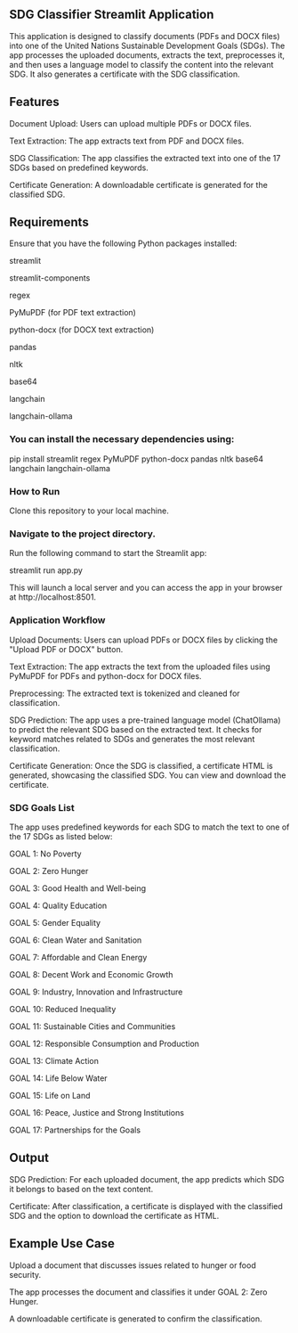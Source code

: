 ## SDG Classifier Streamlit Application

This application is designed to classify documents (PDFs and DOCX files) into one of the United Nations Sustainable Development Goals (SDGs). The app processes the uploaded documents, extracts the text, preprocesses it, and then uses a language model to classify the content into the relevant SDG. It also generates a certificate with the SDG classification.

## Features

Document Upload: Users can upload multiple PDFs or DOCX files.

Text Extraction: The app extracts text from PDF and DOCX files.

SDG Classification: The app classifies the extracted text into one of the 17 SDGs based on predefined keywords.

Certificate Generation: A downloadable certificate is generated for the classified SDG.



## Requirements

Ensure that you have the following Python packages installed:

streamlit

streamlit-components

regex

PyMuPDF (for PDF text extraction)

python-docx (for DOCX text extraction)

pandas

nltk

base64

langchain

langchain-ollama

### You can install the necessary dependencies using:

pip install streamlit regex PyMuPDF python-docx pandas nltk base64 langchain langchain-ollama


### How to Run

Clone this repository to your local machine.

### Navigate to the project directory.

Run the following command to start the Streamlit app:

streamlit run app.py

This will launch a local server and you can access the app in your browser at http://localhost:8501.

### Application Workflow

Upload Documents: Users can upload PDFs or DOCX files by clicking the "Upload PDF or DOCX" button.

Text Extraction: The app extracts the text from the uploaded files using PyMuPDF for PDFs and python-docx for DOCX files.

Preprocessing: The extracted text is tokenized and cleaned for classification.

SDG Prediction: The app uses a pre-trained language model (ChatOllama) to predict the relevant SDG based on the extracted text. It checks for keyword matches related to SDGs and generates the most relevant classification.

Certificate Generation: Once the SDG is classified, a certificate HTML is generated, showcasing the classified SDG. You can view and download the certificate.

### SDG Goals List

The app uses predefined keywords for each SDG to match the text to one of the 17 SDGs as listed below:

GOAL 1: No Poverty

GOAL 2: Zero Hunger

GOAL 3: Good Health and Well-being

GOAL 4: Quality Education

GOAL 5: Gender Equality

GOAL 6: Clean Water and Sanitation

GOAL 7: Affordable and Clean Energy

GOAL 8: Decent Work and Economic Growth

GOAL 9: Industry, Innovation and Infrastructure

GOAL 10: Reduced Inequality

GOAL 11: Sustainable Cities and Communities

GOAL 12: Responsible Consumption and Production

GOAL 13: Climate Action

GOAL 14: Life Below Water

GOAL 15: Life on Land

GOAL 16: Peace, Justice and Strong Institutions

GOAL 17: Partnerships for the Goals

## Output

SDG Prediction: For each uploaded document, the app predicts which SDG it belongs to based on the text content.

Certificate: After classification, a certificate is displayed with the classified SDG and the option to download the certificate as HTML.

## Example Use Case

Upload a document that discusses issues related to hunger or food security.

The app processes the document and classifies it under GOAL 2: Zero Hunger.

A downloadable certificate is generated to confirm the classification.
